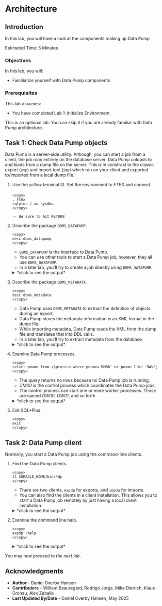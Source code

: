 # Architecture

## Introduction

In this lab, you will have a look at the components making up Data Pump

Estimated Time: 5 Minutes

### Objectives

In this lab, you will:

* Familiarize yourself with Data Pump components

### Prerequisites

This lab assumes:

- You have completed Lab 1: Initialize Environment

This is an optional lab. You can skip it if you are already familiar with Data Pump architecture.

## Task 1: Check Data Pump objects

Data Pump is a server-side utility. Although, you can start a job from a client, the job runs entirely on the database server. Data Pump unloads to and loads from a dump file on the server. This is in constrast to the classic export (`exp`) and import tool (`imp`) which ran on your client and exported to/imported from a local dump file. 

1. Use the *yellow* terminal 🟨. Set the environment to *FTEX* and connect.

    ```
    <copy>
    . ftex
    sqlplus / as sysdba
    </copy>

    -- Be sure to hit RETURN
    ```
2. Describe the package `DBMS_DATAPUMP`.

    ```
    <copy>
    desc dbms_datapump
    </copy>
    ```

    * `DBMS_DATAPUMP` is the interface to Data Pump.
    * You can use other tools to start a Data Pump job, however, they all use `DBMS_DATAPUMP`. 
    * In a later lab, you'll try to create a job directly using `DBMS_DATAPUMP`.

    <details>
    <summary>*click to see the output*</summary>
    ``` text
    SQL> desc dbms_datapump
    PROCEDURE ADD_DEVICE
     Argument Name                  Type                    In/Out Default?
     ------------------------------ ----------------------- ------ --------
     HANDLE                         NUMBER                  IN
     DEVICENAME                     VARCHAR2                IN
     VOLUMESIZE                     VARCHAR2                IN     DEFAULT
    PROCEDURE ADD_FILE
     Argument Name                  Type                    In/Out Default?
     ------------------------------ ----------------------- ------ --------
     HANDLE                         NUMBER                  IN
     FILENAME                       VARCHAR2                IN
     DIRECTORY                      VARCHAR2                IN     DEFAULT
     FILESIZE                       VARCHAR2                IN     DEFAULT
     FILETYPE                       NUMBER                  IN     DEFAULT
     REUSEFILE                      NUMBER                  IN     DEFAULT

    (output truncated)

    PROCEDURE TRACE_ENTRY
     Argument Name                  Type                    In/Out Default?
     ------------------------------ ----------------------- ------ --------
     FACILITY                       VARCHAR2                IN
     MSG                            VARCHAR2                IN
    PROCEDURE WAIT_FOR_JOB
     Argument Name                  Type                    In/Out Default?
     ------------------------------ ----------------------- ------ --------
     HANDLE                         NUMBER                  IN
     JOB_STATE                      VARCHAR2                OUT   
    ```
    </details>    

3. Describe the package `DBMS_METADATA`.

    ```
    <copy>
    desc dbms_metadata
    </copy>
    ```

    * Data Pump uses `DBMS_METADATA` to extract the definition of objects during an export.
    * Data Pump stores the metadata information is an XML format in the dump file.
    * While importing metadata, Data Pump reads the XML from the dump file and translates that into DDL calls.
    * In a later lab, you'll try to extract metadata from the database.


    <details>
    <summary>*click to see the output*</summary>
    ``` text
    SQL> desc dbms_metadata
    FUNCTION ADD_TRANSFORM RETURNS NUMBER
     Argument Name                  Type                    In/Out Default?
     ------------------------------ ----------------------- ------ ----------
     HANDLE                         NUMBER                  IN
     NAME                           VARCHAR2                IN
     ENCODING                       VARCHAR2                IN     DEFAULT
     OBJECT_TYPE                    VARCHAR2                IN     DEFAULT
    FUNCTION CHECK_CONSTRAINT RETURNS NUMBER
     Argument Name                  Type                    In/Out Default?
     ------------------------------ ----------------------- ------ --------
     OBJ_NUM                        NUMBER                  IN

    (output truncated)

    PROCEDURE SET_XMLFORMAT
     Argument Name                  Type                    In/Out Default?
     ------------------------------ ----------------------- ------ --------
     HANDLE                         NUMBER                  IN
     NAME                           VARCHAR2                IN
     VALUE                          BOOLEAN                 IN     DEFAULT
    PROCEDURE TRANSFORM_STRM
     Argument Name                  Type                    In/Out Default?
     ------------------------------ ----------------------- ------ --------
     INDOC                           CLOB                   IN
     OUTDOC                          CLOB                   IN/OUT
     MDVERSION                       VARCHAR2               IN     DEFAULT
    ```
    </details>  

4. Examine Data Pump processes.

    ```
    <copy>
    select pname from v$process where pname='DM00' or pname like 'DW%';
    </copy>
    ```

    * The query returns no rows because no Data Pump job is running.
    * *DM00* is the control process which coordinates the Data Pump jobs. 
    * The control process can start one or more worker processes. Those are named *DW00*, *DW01*, and so forth.

    <details>
    <summary>*click to see the output*</summary>
    ``` text
    SQL> select pname from v$process where pname='DM00' or pname like 'DW%';
    
    no rows selected
    ```
    </details> 

5. Exit SQL*Plus.

    ```
    <copy>
    exit
    </copy>
    ```

## Task 2: Data Pump client

Normally, you start a Data Pump job using the command-line clients.

1. Find the Data Pump clients.

    ```
    <copy>
    ll $ORACLE_HOME/bin/*dp
    </copy>
    ```

    * There are two clients. `expdp` for exports, and `impdp` for imports.
    * You can also find the clients in a client installation. This allows you to start a Data Pump job remotely by just having a local client installation.
    
    <details>
    <summary>*click to see the output*</summary>
    ``` text
    -rwxr-x--x. 1 oracle oinstall 235128 May  2 19:09 /u01/app/oracle/product/19/bin/expdp
    -rwxr-x--x. 1 oracle oinstall 242992 May  2 19:09 /u01/app/oracle/product/19/bin/impdp
    ```
    </details> 


2. Examine the command line help.

    ```
    <copy>
    expdp -help
    </copy>
    ```

    <details>
    <summary>*click to see the output*</summary>
    ``` text
    Export: Release 19.0.0.0.0 - Production on Fri Apr 25 07:17:10 2025
    Version 19.27.0.0.0
    
    Copyright (c) 1982, 2019, Oracle and/or its affiliates.  All rights reserved.
    
    
    The Data Pump export utility provides a mechanism for transferring data objects
    between Oracle databases. The utility is invoked with the following command:
    
    (output truncated)
    
    STOP_WORKER
    Stops a hung or stuck worker.
    
    TRACE
    Set trace/debug flags for the current job.
    ```
    </details>     


You may now *proceed to the next lab*.

## Acknowledgments

* **Author** - Daniel Overby Hansen
* **Contributors** - William Beauregard, Rodrigo Jorge, Mike Dietrich, Klaus Gronau, Alex Zaballa
* **Last Updated By/Date** - Daniel Overby Hansen, May 2025